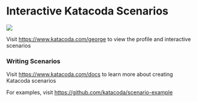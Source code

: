 # Interactive Katacoda Scenarios

[![](http://shields.katacoda.com/katacoda/george/count.svg)](https://www.katacoda.com/george "Get your profile on Katacoda.com")

Visit https://www.katacoda.com/george to view the profile and interactive scenarios

### Writing Scenarios
Visit https://www.katacoda.com/docs to learn more about creating Katacoda scenarios

For examples, visit https://github.com/katacoda/scenario-example
